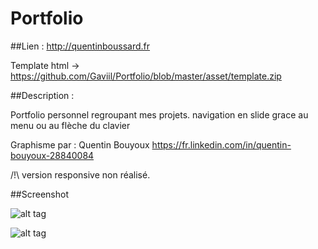 # Portfolio

##Lien :
http://quentinboussard.fr

Template html -> https://github.com/Gaviil/Portfolio/blob/master/asset/template.zip

##Description :

Portfolio personnel regroupant mes projets.
navigation en slide grace au menu ou au flèche du clavier

Graphisme par : Quentin Bouyoux 
https://fr.linkedin.com/in/quentin-bouyoux-28840084

/!\ version responsive non réalisé.

##Screenshot

![alt tag](http://quentinboussard.fr/img/folio/full/obv/folio.jpg)

![alt tag](http://quentinboussard.fr/img/folio/full/obv/folio2.jpg)
